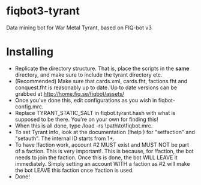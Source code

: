 fiqbot3-tyrant
==============

Data mining bot for War Metal Tyrant, based on FIQ-bot v3

Installing
==========

* Replicate the directory structure. That is, place the scripts in the **same** directory, and make sure to include the tyrant directory etc.
* (Recommended) Make sure that cards.xml, cards.fht, factions.fht and conquest.fht is reasonably up to date.
  Up to date versions can be grabbed at http://home.fiq.se/fiqbot/assets/
* Once you've done this, edit configurations as you wish in fiqbot-config.mrc.
* Replace TYRANT_STATIC_SALT in fiqbot.tyrant.hash with what is supposed to be there. You're on your own for finding this!
* When this is all done, type /load -rs \path\to\fiqbot.mrc.
* To set Tyrant info, look at the documentation (!help <command>) for "setfaction" and "setauth". The internal ID starts from 1+.
* To have !faction work, account #2 MUST exist and MUST NOT be part of a faction. This is very important!.
  This is because, for !faction, the bot needs to join the faction. Once this is done, the bot WILL LEAVE it immediately.
  Simply setting an account WITH a faction as #2 will make the bot LEAVE this faction once !faction is used.
* Done!
